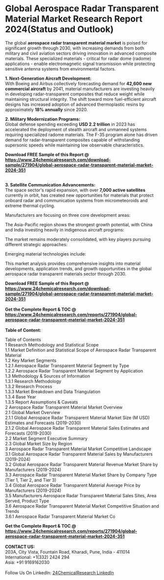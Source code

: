 <h1>Global Aerospace Radar Transparent Material Market Research Report 2024(Status and Outlook)</h1><p>The global <strong>aerospace radar transparent material market</strong> is poised for significant growth through 2030, with increasing demands from both military and civil aviation sectors driving innovation in advanced composite materials. These specialized materials - critical for radar dome (radome) applications - enable electromagnetic signal transmission while protecting sensitive antenna systems from environmental factors.</p><p><strong>1. Next-Generation Aircraft Development:</strong><br>
With Boeing and Airbus collectively forecasting demand for <strong>42,600 new commercial aircraft</strong> by 2041, material manufacturers are investing heavily in developing radar-transparent composites that reduce weight while maintaining structural integrity. The shift toward more fuel-efficient aircraft designs has increased adoption of advanced thermoplastic resins by approximately <strong>18% annually</strong> since 2020.</p><p><strong>2. Military Modernization Programs:</strong><br>
Global defense spending exceeding <strong>USD 2.2 trillion</strong> in 2023 has accelerated the deployment of stealth aircraft and unmanned systems requiring specialized radome materials. The F-35 program alone has driven demand for radar-transparent composites capable of withstanding supersonic speeds while maintaining low observable characteristics.</p><div><b>Download FREE Sample of this Report @ 
            <a href="https://www.24chemicalresearch.com/download-sample/271904/global-aerospace-radar-transparent-material-market-2024-351">
            https://www.24chemicalresearch.com/download-sample/271904/global-aerospace-radar-transparent-material-market-2024-351</a></b></div><br><p><strong>3. Satellite Communication Advancements:</strong><br>
The space sector's rapid expansion, with over <strong>7,000 active satellites</strong> currently in orbit, has created new opportunities for materials that protect onboard radar and communication systems from micrometeoroids and extreme thermal cycling.</p><p>Manufacturers are focusing on three core development areas:</p><p>The Asia-Pacific region shows the strongest growth potential, with China and India investing heavily in indigenous aircraft programs:</p><p>The market remains moderately consolidated, with key players pursuing different strategic approaches:</p><p>Emerging material technologies include:</p><p>This market analysis provides comprehensive insights into material developments, application trends, and growth opportunities in the global aerospace radar transparent materials sector through 2030.</p><div><b>Download FREE Sample of this Report @ 
            <a href="https://www.24chemicalresearch.com/download-sample/271904/global-aerospace-radar-transparent-material-market-2024-351">
            https://www.24chemicalresearch.com/download-sample/271904/global-aerospace-radar-transparent-material-market-2024-351</a></b></div><br><div><b>Get the Complete Report & TOC @ 
            <a href="https://www.24chemicalresearch.com/reports/271904/global-aerospace-radar-transparent-material-market-2024-351">
            https://www.24chemicalresearch.com/reports/271904/global-aerospace-radar-transparent-material-market-2024-351</a></b></div><br>
            <b>Table of Content:</b><p>Table of Contents<br />
1 Research Methodology and Statistical Scope<br />
1.1 Market Definition and Statistical Scope of Aerospace Radar Transparent Material<br />
1.2 Key Market Segments<br />
1.2.1 Aerospace Radar Transparent Material Segment by Type<br />
1.2.2 Aerospace Radar Transparent Material Segment by Application<br />
1.3 Methodology & Sources of Information<br />
1.3.1 Research Methodology<br />
1.3.2 Research Process<br />
1.3.3 Market Breakdown and Data Triangulation<br />
1.3.4 Base Year<br />
1.3.5 Report Assumptions & Caveats<br />
2 Aerospace Radar Transparent Material Market Overview<br />
2.1 Global Market Overview<br />
2.1.1 Global Aerospace Radar Transparent Material Market Size (M USD) Estimates and Forecasts (2019-2030)<br />
2.1.2 Global Aerospace Radar Transparent Material Sales Estimates and Forecasts (2019-2030)<br />
2.2 Market Segment Executive Summary<br />
2.3 Global Market Size by Region<br />
3 Aerospace Radar Transparent Material Market Competitive Landscape<br />
3.1 Global Aerospace Radar Transparent Material Sales by Manufacturers (2019-2024)<br />
3.2 Global Aerospace Radar Transparent Material Revenue Market Share by Manufacturers (2019-2024)<br />
3.3 Aerospace Radar Transparent Material Market Share by Company Type (Tier 1, Tier 2, and Tier 3)<br />
3.4 Global Aerospace Radar Transparent Material Average Price by Manufacturers (2019-2024)<br />
3.5 Manufacturers Aerospace Radar Transparent Material Sales Sites, Area Served, Product Type<br />
3.6 Aerospace Radar Transparent Material Market Competitive Situation and Trends<br />
3.6.1 Aerospace Radar Transparent Material Market Co</p><div><b>Get the Complete Report & TOC @ 
            <a href="https://www.24chemicalresearch.com/reports/271904/global-aerospace-radar-transparent-material-market-2024-351">
            https://www.24chemicalresearch.com/reports/271904/global-aerospace-radar-transparent-material-market-2024-351</a></b></div><br><b>CONTACT US:</b><br>
            203A, City Vista, Fountain Road, Kharadi, Pune, India - 411014<br>
            International: +1(332) 2424 294<br>
            Asia: +91 9169162030 <br><br>
            Follow Us On LinkedIn: <a href="https://www.linkedin.com/company/24chemicalresearch/">24ChemicalResearch LinkedIn</a>